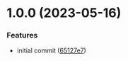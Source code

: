 # 1.0.0 (2023-05-16)


### Features

* initial commit ([65127e7](https://github.com/joaofnds/temp/commit/65127e7381858cc8b445c361782b27778a59a06b))
